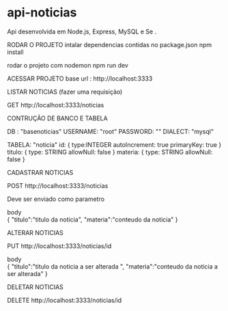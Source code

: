 # api-noticias
Api desenvolvida em Node.js, Express, MySQL e Se .

RODAR O PROJETO 
intalar dependencias contidas no package.json
npm install

rodar o projeto com nodemon
npm run dev


ACESSAR PROJETO
base url : http://localhost:3333

LISTAR NOTICIAS (fazer uma requisição)

GET http://localhost:3333/noticias

CONTRUÇÃO DE BANCO E TABELA

DB : "basenoticias"
USERNAME: "root"
PASSWORD: ""
DIALECT: "mysql"

TABELA: "noticia"
    id: {
        type:INTEGER
        autoIncrement: true
        primaryKey: true
        }
    titulo: {
        type: STRING
        allowNull: false
        }
    materia: {
        type: STRING
        allowNull: false
       }


CADASTRAR NOTICIAS

POST http://localhost:3333/noticias

Deve ser enviado como parametro

body    
   {
    "titulo":"titulo da noticia",
    "materia":"conteudo da noticia"
    }
  
 ALTERAR NOTICIAS
 
PUT http://localhost:3333/noticias/id

body    
   {
    "titulo":"titulo da noticia a ser alterada ",
    "materia":"conteudo da noticia a ser alterada"
    }

DELETAR NOTICIAS 

DELETE http://localhost:3333/noticias/id

